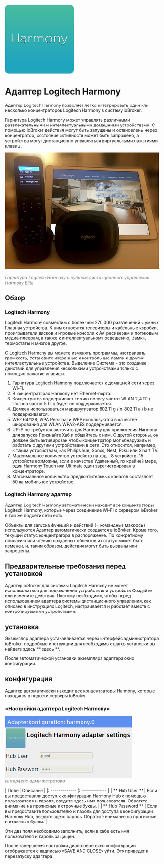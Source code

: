 ![Harmony](media/harmony.png ':size=100x100')

# Адаптер Logitech Harmony

Адаптер Logitech Harmony позволяет легко интегрировать один или несколько 
концентраторов Logitech Harmony в систему ioBroker.

Гарнитура Logitech Harmony может управлять различными развлекательными и 
интеллектуальными домашними устройствами. С помощью ioBroker действия могут 
быть запущены и остановлены через концентратор, состояние активности может быть 
запрошено, а устройства могут дистанционно управляться виртуальными 
нажатиями клавиш.


![Harmony Hub](media/harmony_850.jpg)<br/><span style="color:grey">  
*Гарнитура Logitech Harmony с пультом дистанционного управления Harmony Elite*</span>

## Обзор

### Logitech Harmony
Logitech Harmony совместим с более чем 270 000 развлечений и умных
Главная устройства. К ним относятся телевизоры и кабельные коробки, проигрыватели дисков и игровые консоли
к AV-ресиверам и потоковым медиа-плеерам, а также к интеллектуальному освещению,
Замки, термостаты и многое другое.

С Logitech Harmony вы можете изменять программы, настраивать громкость,
Установите избранные и контрольные лампы и другие интеллектуальные устройства. Выделение
Система - это создание действий для управления несколькими устройствами только с помощью
нажатие клавиши.

1. Гарнитура Logitech Harmony подключается к домашней сети через Wi-Fi.
2. В концентраторах Harmony нет Ethernet-порта.
3. Концентратор поддерживает только полосу частот WLAN 2,4 ГГц. Полоса частот 5 ГГц будет
   не поддерживается.
4. Должен использоваться маршрутизатор 802.11 g / n. 802.11 a / b не поддерживается.
5. WEP 64/128, WPA Personal и WEP используются в качестве шифрования для WLAN
   WPA2-AES поддерживается.
6. UPnP не требуется включить для Harmony для приложения Harmony для запуска
   Признайте Хаб и общайтесь с ним. С другой стороны, он должен быть активирован
   чтобы концентратор мог обнаружить и работать с другими устройствами в сети.
   Это относится, например, к таким устройствам, как Philips hue, Sonos, Nest, Roku или Smart TV.
7. Максимальное количество устройств на ход - 8 устройств. 15 устройств возможны, если в качестве
   Удаленный, по крайней мере, один Harmony Touch или Ultimate один зарегистрирован в концентраторе.
8. Максимальное количество предпочтительных каналов составляет 50 на мобильное устройство.

### Logitech Harmony адаптер
Адаптер Logitech Harmony автоматически находит все концентраторы Logitech Harmony, которые
через соединение Wi-Fi с сервером ioBroker в той же подсети сети
есть.

Объекты для запуска функций и действий (= командные макросы) используются
Адаптер автоматически создается в ioBroker. Кроме того, текущий статус концентратора
в распоряжение. По конкретному описанию или чтению созданных объектов
их статус может быть изменен, и, таким образом, действия могут быть вызваны или запрошены.



## Предварительные требования перед установкой
Адаптер ioBroker для системы Logitech Harmony не может использоваться для подключения устройств или устройств
Создайте или измените действия. Поэтому необходимо, чтобы перед использованием
адаптера системы дистанционного управления, как описано в инструкциях Logitech,
настраивается и работает вместе с контролируемыми устройствами.



## установка
Экземпляр адаптера устанавливается через интерфейс администратора ioBroker.
подробные инструкции для необходимых шагов установки вы найдете здесь ** здесь **.

После автоматической установки экземпляра адаптера
окно конфигурации.



## конфигурация
Адаптер автоматически находит все концентраторы Harmony, которые находятся в подсети
серверы ioBroker.

### «Настройки адаптера Logitech Harmony»
![Admin](media/a_harmony_admin_settings.png)<br/><span style = "color: gray">
*Интерфейс администратора*</span>

| Поле | Описание |
|: ------------- |: ------------- |
| ** Hub User ** | Если вы предоставили доступ к конфигурации Harmony Hub с помощью пользователя и пароля, введите здесь имя пользователя. Обратите внимание на прописные и строчные буквы. |
| ** Hub Password ** | Если вы предоставите пользователю и пароль для доступа к конфигурации Harmony Hub, введите здесь пароль. Обратите внимание на прописные и строчные буквы. |

Эти два поля необходимо заполнить, если в хабе есть имя пользователя
и пароль защищен.

После завершения настройки диалоговое окно конфигурации отображается с надписью «SAVE AND CLOSE»
уйти. Это приведет к перезапуску адаптера.
